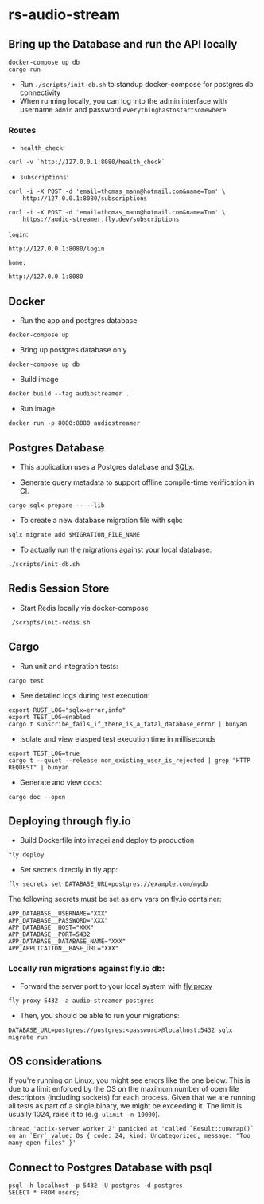 # rs-audio-stream

## Bring up the Database and run the API locally
```
docker-compose up db
cargo run
```

- Run `./scripts/init-db.sh` to standup docker-compose for postgres db connectivity
- When running locally, you can log into the admin interface with username `admin` and password `everythinghastostartsomewhere`

### Routes
- `health_check`:
```
curl -v `http://127.0.0.1:8080/health_check`
```
- `subscriptions`:
```
curl -i -X POST -d 'email=thomas_mann@hotmail.com&name=Tom' \
    http://127.0.0.1:8080/subscriptions
```
```
curl -i -X POST -d 'email=thomas_mann@hotmail.com&name=Tom' \
    https://audio-streamer.fly.dev/subscriptions
```
`login`:
```
http://127.0.0.1:8080/login
```
`home:`
```
http://127.0.0.1:8080
```

## Docker

- Run the app and postgres database
```
docker-compose up
```
- Bring up postgres database only
```
docker-compose up db
```
- Build image
```
docker build --tag audiostreamer .
```
- Run image
```
docker run -p 8080:8080 audiostreamer
```

## Postgres Database
- This application uses a Postgres database and [SQLx](https://github.com/launchbadge/sqlx).

- Generate query metadata to support offline compile-time verification in CI.
```
cargo sqlx prepare -- --lib
```
- To create a new database migration file with sqlx:
```
sqlx migrate add $MIGRATION_FILE_NAME
```
- To actually run the migrations against your local database:
```
./scripts/init-db.sh
```

## Redis Session Store
- Start Redis locally via docker-compose
```
./scripts/init-redis.sh
```

## Cargo
- Run unit and integration tests:
```
cargo test
```
- See detailed logs during test execution:
```
export RUST_LOG="sqlx=error,info"
export TEST_LOG=enabled
cargo t subscribe_fails_if_there_is_a_fatal_database_error | bunyan
```
- Isolate and view elasped test execution time in milliseconds
```
export TEST_LOG=true
cargo t --quiet --release non_existing_user_is_rejected | grep "HTTP REQUEST" | bunyan
```
- Generate and view docs:
```
cargo doc --open
```

## Deploying through fly.io 

- Build Dockerfile into imagei and deploy to production
```
fly deploy
```

- Set secrets directly in fly app:
```
fly secrets set DATABASE_URL=postgres://example.com/mydb 
```

The following secrets must be set as env vars on fly.io container:
```
APP_DATABASE__USERNAME="XXX"
APP_DATABASE__PASSWORD="XXX"
APP_DATABASE__HOST="XXX"
APP_DATABASE__PORT=5432
APP_DATABASE__DATABASE_NAME="XXX"
APP_APPLICATION__BASE_URL="XXX"
```

### Locally run migrations against fly.io db:

- Forward the server port to your local system with [fly proxy](https://fly.io/docs/postgres/connecting/connecting-with-flyctl/)
```
fly proxy 5432 -a audio-streamer-postgres
```
- Then, you should be able to run your migrations:
```
DATABASE_URL=postgres://postgres:<password>@localhost:5432 sqlx migrate run
```

## OS considerations
If you're running on Linux, you might see errors like the one below. This is due to a limit enforced by the OS on the maximum number of open
file descriptors (including sockets) for each process.
Given that we are running all tests as part of a single binary, we might be exceeding it. The limit is usually 1024, raise it to (e.g. `ulimit -n 10000`).
```
thread 'actix-server worker 2' panicked at 'called `Result::unwrap()` on an `Err` value: Os { code: 24, kind: Uncategorized, message: "Too many open files" }'
```

## Connect to Postgres Database with psql
```
psql -h localhost -p 5432 -U postgres -d postgres
SELECT * FROM users;
```
